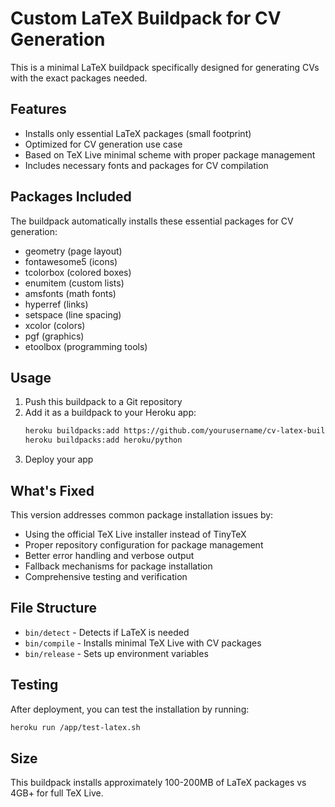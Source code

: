 # Custom LaTeX Buildpack for CV Generation

This is a minimal LaTeX buildpack specifically designed for generating CVs with the exact packages needed.

## Features
- Installs only essential LaTeX packages (small footprint)
- Optimized for CV generation use case
- Based on TeX Live minimal scheme with proper package management
- Includes necessary fonts and packages for CV compilation

## Packages Included
The buildpack automatically installs these essential packages for CV generation:
- geometry (page layout)
- fontawesome5 (icons)
- tcolorbox (colored boxes)
- enumitem (custom lists)
- amsfonts (math fonts)
- hyperref (links)
- setspace (line spacing)
- xcolor (colors)
- pgf (graphics)
- etoolbox (programming tools)

## Usage
1. Push this buildpack to a Git repository
2. Add it as a buildpack to your Heroku app:
   ```bash
   heroku buildpacks:add https://github.com/yourusername/cv-latex-buildpack.git
   heroku buildpacks:add heroku/python
   ```
3. Deploy your app

## What's Fixed
This version addresses common package installation issues by:
- Using the official TeX Live installer instead of TinyTeX
- Proper repository configuration for package management
- Better error handling and verbose output
- Fallback mechanisms for package installation
- Comprehensive testing and verification

## File Structure
- `bin/detect` - Detects if LaTeX is needed
- `bin/compile` - Installs minimal TeX Live with CV packages
- `bin/release` - Sets up environment variables

## Testing
After deployment, you can test the installation by running:
```bash
heroku run /app/test-latex.sh
```

## Size
This buildpack installs approximately 100-200MB of LaTeX packages vs 4GB+ for full TeX Live.
